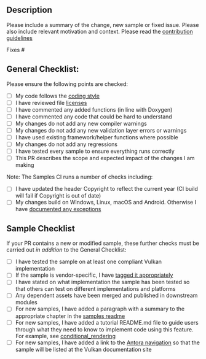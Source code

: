 ## Description

Please include a summary of the change, new sample or fixed issue. Please also include relevant motivation and context.
Please read the [contribution guidelines](https://github.com/KhronosGroup/Vulkan-Samples/tree/main/CONTRIBUTING.adoc)

Fixes #<issue number>

## General Checklist:

Please ensure the following points are checked:

- [ ] My code follows the [coding style](https://github.com/KhronosGroup/Vulkan-Samples/tree/main/CONTRIBUTING.adoc#Code-Style)
- [ ] I have reviewed file [licenses](https://github.com/KhronosGroup/Vulkan-Samples/tree/main/CONTRIBUTING.adoc#Copyright-Notice-and-License-Template)
- [ ] I have commented any added functions (in line with Doxygen)
- [ ] I have commented any code that could be hard to understand
- [ ] My changes do not add any new compiler warnings
- [ ] My changes do not add any new validation layer errors or warnings
- [ ] I have used existing framework/helper functions where possible
- [ ] My changes do not add any regressions
- [ ] I have tested every sample to ensure everything runs correctly
- [ ] This PR describes the scope and expected impact of the changes I am making

 Note: The Samples CI runs a number of checks including:
 - [ ] I have updated the header Copyright to reflect the current year (CI build will fail if Copyright is out of date)
 - [ ] My changes build on Windows, Linux, macOS and Android. Otherwise I have [documented any exceptions](https://github.com/KhronosGroup/Vulkan-Samples/tree/main/CONTRIBUTING.adoc#General-Requirements)

## Sample Checklist

If your PR contains a new or modified sample, these further checks must be carried out *in addition* to the General Checklist:
- [ ] I have tested the sample on at least one compliant Vulkan implementation
- [ ] If the sample is vendor-specific, I have [tagged it appropriately](https://github.com/KhronosGroup/Vulkan-Samples/tree/main/CONTRIBUTING.adoc#General-Requirements)
- [ ] I have stated on what implementation the sample has been tested so that others can test on different implementations and platforms
- [ ] Any dependent assets have been merged and published in downstream modules
- [ ] For new samples, I have added a paragraph with a summary to the appropriate chapter in the [samples readme](./../samples/README.md)
- [ ] For new samples, I have added a tutorial README.md file to guide users through what they need to know to implement code using this feature. For example, see [conditional_rendering](./../samples/extensions/conditional_rendering)
- [ ] For new samples, I have added a link to the [Antora navigation](./../antora/modules/ROOT/nav.adoc) so that the sample will be listed at the Vulkan documentation site
